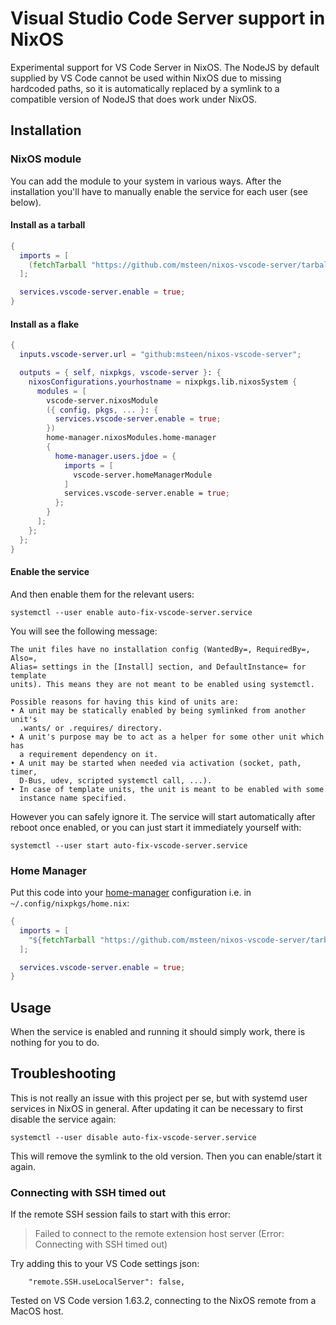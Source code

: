 # Visual Studio Code Server support in NixOS

Experimental support for VS Code Server in NixOS. The NodeJS by default supplied by VS Code cannot be used within NixOS due to missing hardcoded paths, so it is automatically replaced by a symlink to a compatible version of NodeJS that does work under NixOS.

## Installation

### NixOS module

You can add the module to your system in various ways. After the installation
you'll have to manually enable the service for each user (see below).

#### Install as a tarball

```nix
{
  imports = [
    (fetchTarball "https://github.com/msteen/nixos-vscode-server/tarball/master")
  ];

  services.vscode-server.enable = true;
}
```

#### Install as a flake

```nix
{
  inputs.vscode-server.url = "github:msteen/nixos-vscode-server";

  outputs = { self, nixpkgs, vscode-server }: {
    nixosConfigurations.yourhostname = nixpkgs.lib.nixosSystem {
      modules = [
        vscode-server.nixosModule
        ({ config, pkgs, ... }: {
          services.vscode-server.enable = true;
        })
        home-manager.nixosModules.home-manager
        {
          home-manager.users.jdoe = {
            imports = [
              vscode-server.homeManagerModule
            ]
            services.vscode-server.enable = true;
          };
        }
      ];
    };
  };
}
```

#### Enable the service

And then enable them for the relevant users:

```
systemctl --user enable auto-fix-vscode-server.service
```

You will see the following message:

```
The unit files have no installation config (WantedBy=, RequiredBy=, Also=,
Alias= settings in the [Install] section, and DefaultInstance= for template
units). This means they are not meant to be enabled using systemctl.

Possible reasons for having this kind of units are:
• A unit may be statically enabled by being symlinked from another unit's
  .wants/ or .requires/ directory.
• A unit's purpose may be to act as a helper for some other unit which has
  a requirement dependency on it.
• A unit may be started when needed via activation (socket, path, timer,
  D-Bus, udev, scripted systemctl call, ...).
• In case of template units, the unit is meant to be enabled with some
  instance name specified.
```

However you can safely ignore it. The service will start automatically after reboot once enabled, or you can just start it immediately yourself with:

```
systemctl --user start auto-fix-vscode-server.service
```

### Home Manager

Put this code into your [home-manager](https://github.com/nix-community/home-manager) configuration i.e. in `~/.config/nixpkgs/home.nix`:

```nix
{
  imports = [
    "${fetchTarball "https://github.com/msteen/nixos-vscode-server/tarball/master"}/modules/vscode-server/home.nix"
  ];

  services.vscode-server.enable = true;
}
```

## Usage

When the service is enabled and running it should simply work, there is nothing for you to do.

## Troubleshooting

This is not really an issue with this project per se, but with systemd user services in NixOS in general. After updating it can be necessary to first disable the service again:

```
systemctl --user disable auto-fix-vscode-server.service
````

This will remove the symlink to the old version. Then you can enable/start it again.

### Connecting with SSH timed out

If the remote SSH session fails to start with this error:

> Failed to connect to the remote extension host server (Error: Connecting with SSH timed out)

Try adding this to your VS Code settings json:
```
    "remote.SSH.useLocalServer": false,
```

Tested on VS Code version 1.63.2, connecting to the NixOS remote from a MacOS host.
